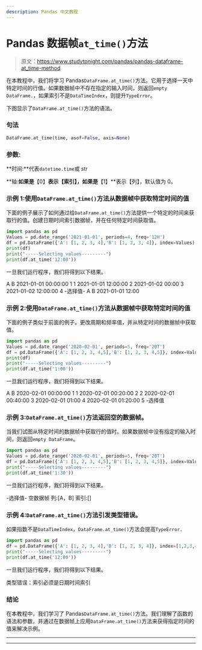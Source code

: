```yaml
---
description: Pandas 中文教程
---
```


# Pandas 数据帧`at_time()`方法

> 原文：<https://www.studytonight.com/pandas/pandas-dataframe-at_time-method>

在本教程中，我们将学习 Pandas`DataFrame.at_time()`方法。它用于选择一天中特定时间的行值。如果数据帧中不存在指定的输入时间，则返回`empty DataFrame.`，如果索引不是`DataTimeIndex`，则提升`TypeError`。

下图显示了`DataFrame.at_time()`方法的语法。

### 句法

```py
DataFrame.at_time(time, asof=False, axis=None)
```

### 参数:

**时间:**代表`datetime.time`或 str

**轴:**如果是**【0】**表示【索引】，如果是**【1】**表示【列】，默认值为 0。

### 示例 1:使用`DataFrame.at_time()`方法从数据帧中获取特定时间的值

下面的例子展示了如何通过给`DataFrame.at_time()`方法提供一个特定的时间来获取行的值。创建日期时间索引数据帧，并在任何特定时间获取值。

```py
import pandas as pd
Values = pd.date_range('2021-01-01', periods=4, freq='12H')
df = pd.DataFrame({'A': [1, 2, 3, 4],'B': [1, 2, 3, 4]}, index=Values)
print(df)
print("-----Selecting values---------")
print(df.at_time('12:00'))
```

一旦我们运行程序，我们将得到以下结果。

A B
2021-01-01 00:00:00 1 1
2021-01-01 12:00:00 2
2021-01-02 00:00 3
2021-01-02 12:00:00 4
-选择值-
A B
2021-01-01 12:00

### 示例 2:使用`DataFrame.at_time()`方法从数据帧中获取特定时间的值

下面的例子类似于前面的例子。更改周期和频率值，并从特定时间的数据帧中获取值。

```py
import pandas as pd
Values = pd.date_range('2020-02-01', periods=5, freq='20T')
df = pd.DataFrame({'A': [1, 2, 3, 4,5],'B': [1, 2, 3, 4,5]}, index=Values)
print(df)
print("-----Selecting values---------")
print(df.at_time('1:00'))
```

一旦我们运行程序，我们将得到以下结果。

A B
2020-02-01 00:00:00 1 1
2020-02-01 00:20:00 2 2
2020-02-01 00:40:00 3
2020-02-01 01:00 4
2020-02-01 01:20:00 5
-选择值

### 示例 3:`DataFrame.at_time()`方法返回空的数据帧。

当我们试图从特定时间的数据帧中获取行的值时。如果数据帧中没有指定的输入时间，则返回`empty DataFrame`。

```py
import pandas as pd
Values = pd.date_range('2020-02-01', periods=5, freq='20T')
df = pd.DataFrame({'A': [1, 2, 3, 4,5],'B': [1, 2, 3, 4,5]}, index=Values)
print("-----Selecting values---------")
print(df.at_time('1:30'))
```

一旦我们运行程序，我们将得到以下结果。

-选择值-
空数据帧
列:[A，B]
索引:[]

### 示例 4:`DataFrame.at_time()`方法引发类型错误。

如果指数不是`DataTimeIndex`，`DataFrame.at_time()`方法会提高`TypeError.`

```py
import pandas as pd
df = pd.DataFrame({'A': [1, 2, 3, 4],'B': [1, 2, 3, 4]}, index=[1,2,3,4])
print("-----Selecting values---------")
print(df.at_time('12:00'))
```

一旦我们运行程序，我们将得到以下结果。

类型错误：索引必须是日期时间索引

### 结论

在本教程中，我们学习了 Pandas`DataFrame.at_time()`方法。我们理解了函数的语法和参数，并通过在数据帧上应用`DataFrame.at_time()`方法来获得指定时间的值来解决示例。

* * *

* * *